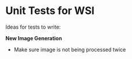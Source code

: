 # Unit Tests for WSI

Ideas for tests to write:

**New Image Generation**
- Make sure image is not being processed twice